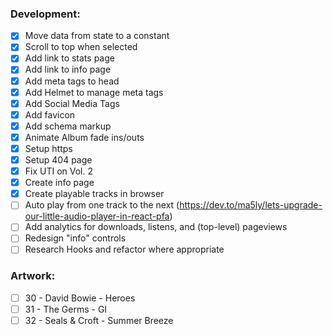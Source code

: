 ### Development:

- [x] Move data from state to a constant
- [x] Scroll to top when selected
- [x] Add link to stats page
- [x] Add link to info page
- [x] Add meta tags to head
- [x] Add Helmet to manage meta tags
- [x] Add Social Media Tags
- [x] Add favicon
- [x] Add schema markup
- [x] Animate Album fade ins/outs
- [x] Setup https
- [x] Setup 404 page
- [x] Fix UTI on Vol. 2
- [x] Create info page
- [x] Create playable tracks in browser
- [ ] Auto play from one track to the next (https://dev.to/ma5ly/lets-upgrade-our-little-audio-player-in-react-pfa)
- [ ] Add analytics for downloads, listens, and (top-level) pageviews
- [ ] Redesign "info" controls
- [ ] Research Hooks and refactor where appropriate

### Artwork:

- [ ] 30 - David Bowie - Heroes
- [ ] 31 - The Germs - GI
- [ ] 32 - Seals & Croft - Summer Breeze
